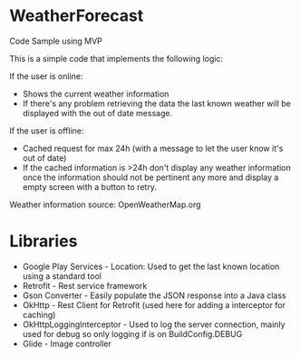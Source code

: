 # WeatherForecast
Code Sample using MVP

This is a simple code that implements the following logic:

If the user is online:
  - Shows the current weather information
  - If there's any problem retrieving the data the last known weather will be displayed with the out of date message.

If the user is offline:
  - Cached request for max 24h (with a message to let the user know it's out of date)
  - If the cached information is >24h don't display any weather information once the information should not be pertinent any more and display a empty screen with a button to retry.
  
Weather information source: OpenWeatherMap.org

# Libraries
- Google Play Services - Location: Used to get the last known location using a standard tool
- Retrofit - Rest service framework
- Gson Converter - Easily populate the JSON response into a Java class
- OkHttp - Rest Client for Retrofit (used here for adding a interceptor for caching)
- OkHttpLoggingInterceptor - Used to log the server connection, mainly used for debug so only logging if is on BuildConfig.DEBUG
- Glide - Image controller
